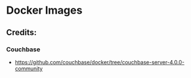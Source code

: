 # Docker Images

## Credits:

### Couchbase
- https://github.com/couchbase/docker/tree/couchbase-server-4.0.0-community
